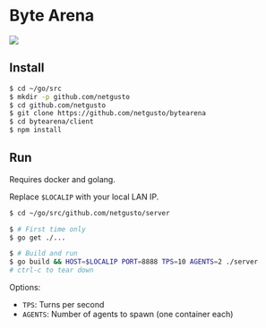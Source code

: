 # Byte Arena

![](https://cloud.githubusercontent.com/assets/4974818/24494371/57a8073c-1532-11e7-9026-469640cea9a7.png)
## Install

```bash
$ cd ~/go/src
$ mkdir -p github.com/netgusto
$ cd github.com/netgusto
$ git clone https://github.com/netgusto/bytearena
$ cd bytearena/client
$ npm install
```

## Run

Requires docker and golang.

Replace `$LOCALIP` with your local LAN IP.

```bash
$ cd ~/go/src/github.com/netgusto/server

$ # First time only
$ go get ./...

$ # Build and run
$ go build && HOST=$LOCALIP PORT=8888 TPS=10 AGENTS=2 ./server
# ctrl-c to tear down
```

Options:
* `TPS`: Turns per second
* `AGENTS`: Number of agents to spawn (one container each)
